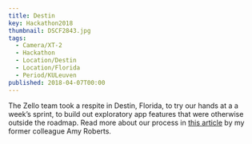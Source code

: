 ```yaml
---
title: Destin
key: Hackathon2018
thumbnail: DSCF2843.jpg
tags:
  - Camera/XT-2
  - Hackathon
  - Location/Destin
  - Location/Florida
  - Period/KULeuven
published: 2018-04-07T00:00
---
```

The Zello team took a respite in Destin, Florida, to try our hands at a a week’s sprint, to build out exploratory app features that were otherwise outside the roadmap. Read more about our process in [this article](https://medium.com/zello-ptt/not-your-average-company-hackathon-e1d92c37e5fd) by my former colleague Amy Roberts.
